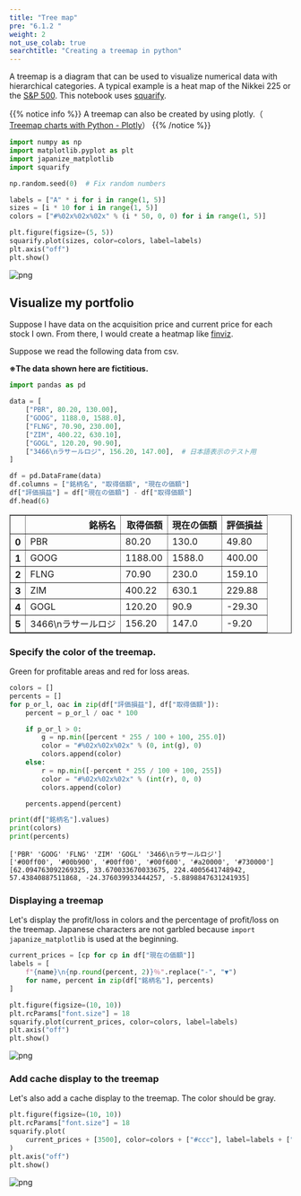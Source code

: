 ```yaml
---
title: "Tree map"
pre: "6.1.2 "
weight: 2
not_use_colab: true
searchtitle: "Creating a treemap in python"
---
```


A treemap is a diagram that can be used to visualize numerical data with hierarchical categories. A typical example is a heat map of the Nikkei 225 or the [S&P 500](https://finviz.com/map.ashx). This notebook uses [squarify](https://github.com/laserson/squarify).



{{% notice info %}}
A treemap can also be created by using plotly.（
[Treemap charts with Python - Plotly](https://plotly.com/python/treemaps/)）
{{% /notice %}}

```python
import numpy as np
import matplotlib.pyplot as plt
import japanize_matplotlib
import squarify

np.random.seed(0)  # Fix random numbers

labels = ["A" * i for i in range(1, 5)]
sizes = [i * 10 for i in range(1, 5)]
colors = ["#%02x%02x%02x" % (i * 50, 0, 0) for i in range(1, 5)]

plt.figure(figsize=(5, 5))
squarify.plot(sizes, color=colors, label=labels)
plt.axis("off")
plt.show()
```


    
![png](/images/visualize/category-groupby/treemap_files/treemap_2_0.png)
    


## Visualize my portfolio

Suppose I have data on the acquisition price and current price for each stock I own.
From there, I would create a heatmap like [finviz](https://finviz.com/).


Suppose we read the following data from csv.

<b>※The data shown here are fictitious.</b>


```python
import pandas as pd

data = [
    ["PBR", 80.20, 130.00],
    ["GOOG", 1188.0, 1588.0],
    ["FLNG", 70.90, 230.00],
    ["ZIM", 400.22, 630.10],
    ["GOGL", 120.20, 90.90],
    ["3466\nラサールロジ", 156.20, 147.00],  # 日本語表示のテスト用
]

df = pd.DataFrame(data)
df.columns = ["銘柄名", "取得価額", "現在の価額"]
df["評価損益"] = df["現在の価額"] - df["取得価額"]
df.head(6)
```

<div>
<style scoped>
    .dataframe tbody tr th:only-of-type {
        vertical-align: middle;
    }

    .dataframe tbody tr th {
        vertical-align: top;
    }

    .dataframe thead th {
        text-align: right;
    }
</style>
<table border="1" class="dataframe">
  <thead>
    <tr style="text-align: right;">
      <th></th>
      <th>銘柄名</th>
      <th>取得価額</th>
      <th>現在の価額</th>
      <th>評価損益</th>
    </tr>
  </thead>
  <tbody>
    <tr>
      <th>0</th>
      <td>PBR</td>
      <td>80.20</td>
      <td>130.0</td>
      <td>49.80</td>
    </tr>
    <tr>
      <th>1</th>
      <td>GOOG</td>
      <td>1188.00</td>
      <td>1588.0</td>
      <td>400.00</td>
    </tr>
    <tr>
      <th>2</th>
      <td>FLNG</td>
      <td>70.90</td>
      <td>230.0</td>
      <td>159.10</td>
    </tr>
    <tr>
      <th>3</th>
      <td>ZIM</td>
      <td>400.22</td>
      <td>630.1</td>
      <td>229.88</td>
    </tr>
    <tr>
      <th>4</th>
      <td>GOGL</td>
      <td>120.20</td>
      <td>90.9</td>
      <td>-29.30</td>
    </tr>
    <tr>
      <th>5</th>
      <td>3466\nラサールロジ</td>
      <td>156.20</td>
      <td>147.0</td>
      <td>-9.20</td>
    </tr>
  </tbody>
</table>
</div>



### Specify the color of the treemap.

Green for profitable areas and red for loss areas.


```python
colors = []
percents = []
for p_or_l, oac in zip(df["評価損益"], df["取得価額"]):
    percent = p_or_l / oac * 100

    if p_or_l > 0:
        g = np.min([percent * 255 / 100 + 100, 255.0])
        color = "#%02x%02x%02x" % (0, int(g), 0)
        colors.append(color)
    else:
        r = np.min([-percent * 255 / 100 + 100, 255])
        color = "#%02x%02x%02x" % (int(r), 0, 0)
        colors.append(color)

    percents.append(percent)

print(df["銘柄名"].values)
print(colors)
print(percents)
```

    ['PBR' 'GOOG' 'FLNG' 'ZIM' 'GOGL' '3466\nラサールロジ']
    ['#00ff00', '#00b900', '#00ff00', '#00f600', '#a20000', '#730000']
    [62.094763092269325, 33.670033670033675, 224.4005641748942, 57.43840887511868, -24.376039933444257, -5.8898847631241935]
    

### Displaying a treemap

Let's display the profit/loss in colors and the percentage of profit/loss on the treemap.
Japanese characters are not garbled because `import japanize_matplotlib` is used at the beginning.


```python
current_prices = [cp for cp in df["現在の価額"]]
labels = [
    f"{name}\n{np.round(percent, 2)}％".replace("-", "▼")
    for name, percent in zip(df["銘柄名"], percents)
]

plt.figure(figsize=(10, 10))
plt.rcParams["font.size"] = 18
squarify.plot(current_prices, color=colors, label=labels)
plt.axis("off")
plt.show()
```


    
![png](/images/visualize/category-groupby/treemap_files/treemap_8_0.png)
    


### Add cache display to the treemap

Let's also add a cache display to the treemap. The color should be gray.


```python
plt.figure(figsize=(10, 10))
plt.rcParams["font.size"] = 18
squarify.plot(
    current_prices + [3500], color=colors + ["#ccc"], label=labels + ["キャッシュ"]
)
plt.axis("off")
plt.show()
```


    
![png](/images/visualize/category-groupby/treemap_files/treemap_10_0.png)
    

